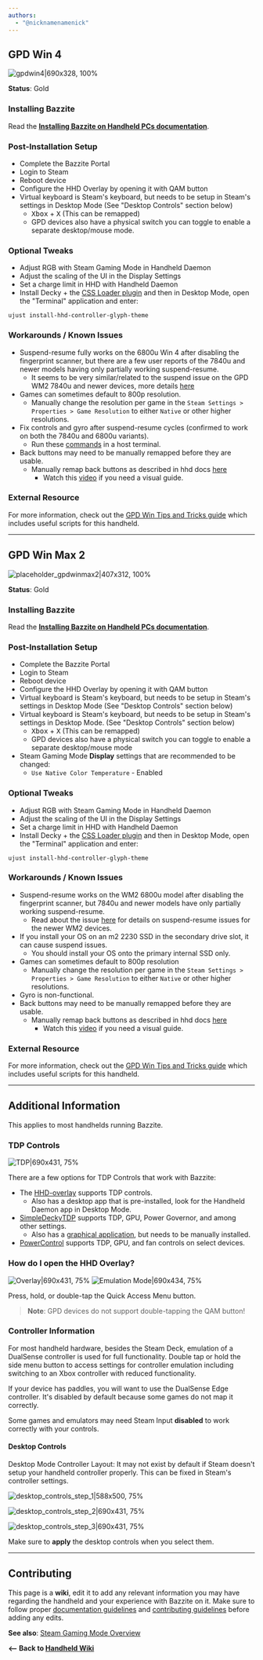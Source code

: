 ```yaml
---
authors:
  - "@nicknamenamenick"
---
```


<!-- ANCHOR: METADATA -->
<!--{"url_discourse": "https://universal-blue.discourse.group/docs?topic=2418", "fetched_at": "2024-09-03 16:43:21.260488+00:00"}-->
<!-- ANCHOR_END: METADATA -->

## GPD Win 4

![gpdwin4|690x328, 100%](../../img/gpdwin4.jpeg)

**Status**: Gold

### Installing Bazzite

Read the [**Installing Bazzite on Handheld PCs documentation**](https://docs.bazzite.gg/General/Installation_Guide/Installing_Bazzite_for_Handheld_PCs/).

### Post-Installation Setup

- Complete the Bazzite Portal
- Login to Steam
- Reboot device
- Configure the HHD Overlay by opening it with QAM button
- Virtual keyboard is Steam's keyboard, but needs to be setup in Steam's settings in Desktop Mode (See "Desktop Controls" section below)
  - <kbd>Xbox</kbd> + <kbd>X</kbd> (This can be remapped)
  - GPD devices also have a physical switch you can toggle to enable a separate desktop/mouse mode.

### Optional Tweaks

- Adjust RGB with Steam Gaming Mode in Handheld Daemon
- Adjust the scaling of the UI in the Display Settings
- Set a charge limit in HHD with Handheld Daemon
- Install Decky + the [CSS Loader plugin](https://deckthemes.com/download/deck) and then in Desktop Mode, open the "Terminal" application and enter:

```
ujust install-hhd-controller-glyph-theme
```

### Workarounds / Known Issues

- Suspend-resume fully works on the 6800u Win 4 after disabling the fingerprint scanner, but there are a few user reports of the 7840u and newer models having only partially working suspend-resume.
  - It seems to be very similar/related to the suspend issue on the GPD WM2 7840u and newer devices, more details [here](https://gitlab.freedesktop.org/drm/amd/-/issues/3154)
- Games can sometimes default to 800p resolution.
  - Manually change the resolution per game in the `Steam Settings > Properties > Game Resolution` to either `Native` or other higher resolutions.
- Fix controls and gyro after suspend-resume cycles (confirmed to work on both the 7840u and 6800u variants).
  - Run these [commands](https://github.com/aarron-lee/gpd-win-tricks/blob/df0cb72ee11cfd0ba30c8bcffe0e395b99b713d3/win4-gyro-suspend-fix/README.md) in a host terminal.
- Back buttons may need to be manually remapped before they are usable.
  - Manually remap back buttons as described in hhd docs [here](https://github.com/hhd-dev/hhd?tab=readme-ov-file#extra-steps-gpd-win-devices)
    - Watch this [video](https://www.youtube.com/watch?v=lnNfMY9kzjk) if you need a visual guide.

### External Resource

For more information, check out the [GPD Win Tips and Tricks guide](https://github.com/aarron-lee/gpd-win-tricks) which includes useful scripts for this handheld.

<hr>

## GPD Win Max 2

![placeholder_gpdwinmax2|407x312, 100%](../../img/GPD_Win_Max_2.png)

**Status**: Gold

### Installing Bazzite

Read the [**Installing Bazzite on Handheld PCs documentation**](https://docs.bazzite.gg/General/Installation_Guide/Installing_Bazzite_for_Handheld_PCs/).

### Post-Installation Setup

- Complete the Bazzite Portal
- Login to Steam
- Reboot device
- Configure the HHD Overlay by opening it with QAM button
- Virtual keyboard is Steam's keyboard, but needs to be setup in Steam's settings in Desktop Mode (See "Desktop Controls" section below)
- Virtual keyboard is Steam's keyboard, but needs to be setup in Steam's settings in Desktop Mode. (See "Desktop Controls" section below)
  - <kbd>Xbox</kbd> + <kbd>X</kbd> (This can be remapped)
  - GPD devices also have a physical switch you can toggle to enable a separate desktop/mouse mode
- Steam Gaming Mode **Display** settings that are recommended to be changed:
  - `Use Native Color Temperature` - Enabled

### Optional Tweaks

- Adjust RGB with Steam Gaming Mode in Handheld Daemon
- Adjust the scaling of the UI in the Display Settings
- Set a charge limit in HHD with Handheld Daemon
- Install Decky + the [CSS Loader plugin](https://deckthemes.com/download/deck) and then in Desktop Mode, open the "Terminal" application and enter:

```
ujust install-hhd-controller-glyph-theme
```

### Workarounds / Known Issues

- Suspend-resume works on the WM2 6800u model after disabling the fingerprint scanner, but 7840u and newer models have only partially working suspend-resume.
  - Read about the issue [here](https://gitlab.freedesktop.org/drm/amd/-/issues/3154) for details on suspend-resume issues for the newer WM2 devices.
- If you install your OS on an m2 2230 SSD in the secondary drive slot, it can cause suspend issues.
  - You should install your OS onto the primary internal SSD only.
- Games can sometimes default to 800p resolution
  - Manually change the resolution per game in the `Steam Settings > Properties > Game Resolution` to either `Native` or other higher resolutions.
- Gyro is non-functional.
- Back buttons may need to be manually remapped before they are usable.
  - Manually remap back buttons as described in hhd docs [here](https://github.com/hhd-dev/hhd?tab=readme-ov-file#extra-steps-gpd-win-devices)
    - Watch this [video](https://www.youtube.com/watch?v=lnNfMY9kzjk) if you need a visual guide.

### External Resource

For more information, check out the [GPD Win Tips and Tricks guide](https://github.com/aarron-lee/gpd-win-tricks) which includes useful scripts for this handheld.

<hr>

## Additional Information

This applies to most handhelds running Bazzite.

### TDP Controls

![TDP|690x431, 75%](../../img/TDP.jpeg)

There are a few options for TDP Controls that work with Bazzite:

- The [HHD-overlay](https://github.com/hhd-dev/hhd/blob/master/readme.md) supports TDP controls.
  - Also has a desktop app that is pre-installed, look for the Handheld Daemon app in Desktop Mode.
- [SimpleDeckyTDP](https://github.com/aarron-lee/SimpleDeckyTDP) supports TDP, GPU, Power Governor, and among other settings.
  - Also has a [graphical application](https://github.com/aarron-lee/SimpleDeckyTDP-Desktop), but needs to be manually installed.
- [PowerControl](https://github.com/mengmeet/PowerControl) supports TDP, GPU, and fan controls on select devices.

### How do I open the HHD Overlay?

![Overlay|690x431, 75%](../../img/HHD_Overlay.jpeg)
![Emulation Mode|690x434, 75%](../../img/HHD_Emulation_Mode.jpeg)

Press, hold, or double-tap the Quick Access Menu button.

> **Note**: GPD devices do not support double-tapping the QAM button!

### Controller Information

For most handheld hardware, besides the Steam Deck, emulation of a DualSense controller is used for full functionality. Double tap or hold the side menu button to access settings for controller emulation including switching to an Xbox controller with reduced functionality.

If your device has paddles, you will want to use the DualSense Edge controller. It's disabled by default because some games do not map it correctly.

Some games and emulators may need Steam Input **disabled** to work correctly with your controls.

#### Desktop Controls

Desktop Mode Controller Layout: It may not exist by default if Steam doesn't setup your handheld controller properly. This can be fixed in Steam's controller settings.

![desktop_controls_step_1|588x500, 75%](../../img/handheld_desktop_controls_1.png)

![desktop_controls_step_2|690x431, 75%](../../img/handheld_desktop_controls_2.png)

![desktop_controls_step_3|690x431, 75%](../../img/handheld_desktop_controls_3.jpeg)

Make sure to **apply** the desktop controls when you select them.

<hr>

## Contributing

This page is a **wiki**, edit it to add any relevant information you may have regarding the handheld and your experience with Bazzite on it. Make sure to follow proper [documentation guidelines](https://universal-blue.discourse.group/docs?topic=890) and [contributing guidelines](https://universal-blue.discourse.group/docs?topic=81) before adding any edits.

**See also**: [Steam Gaming Mode Overview](../Steam_Gaming_Mode.md)

**<-- Back to [Handheld Wiki](./index.md)**
